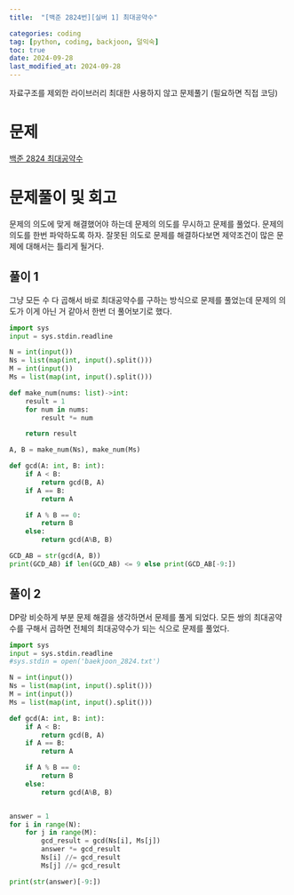 ```yaml
---
title:  "[백준 2824번][실버 1] 최대공약수" 

categories: coding
tag: [python, coding, backjoon, 덜익숙]
toc: true
date: 2024-09-28
last_modified_at: 2024-09-28
---
```


자료구조를 제외한 라이브러리 최대한 사용하지 않고 문제풀기 (필요하면 직접 코딩)

# 문제
[백준 2824 최대공약수](https://www.acmicpc.net/problem/2824)


# 문제풀이 및 회고

문제의 의도에 맞게 해결했어야 하는데 문제의 의도를 무시하고 문제를 풀었다. 문제의 의도를 한번 파악하도록 하자. 잘못된 의도로 문제를 해결하다보면 제약조건이 많은 문제에 대해서는 틀리게 될거다.


## 풀이 1

그냥 모든 수 다 곱해서 바로 최대공약수를 구하는 방식으로 문제를 풀었는데 문제의 의도가 이게 아닌 거 같아서 한번 더 풀어보기로 했다.

```python
import sys
input = sys.stdin.readline

N = int(input())
Ns = list(map(int, input().split()))
M = int(input())
Ms = list(map(int, input().split()))

def make_num(nums: list)->int:
    result = 1
    for num in nums:
        result *= num

    return result

A, B = make_num(Ns), make_num(Ms)

def gcd(A: int, B: int):
    if A < B:
        return gcd(B, A)
    if A == B:
        return A

    if A % B == 0:
        return B
    else:
        return gcd(A%B, B)

GCD_AB = str(gcd(A, B))
print(GCD_AB) if len(GCD_AB) <= 9 else print(GCD_AB[-9:])
```



## 풀이 2

DP랑 비슷하게 부분 문제 해결을 생각하면서 문제를 풀게 되었다. 모든 쌍의 최대공약수를 구해서 곱하면 전체의 최대공약수가 되는 식으로 문제를 풀었다.

```python
import sys
input = sys.stdin.readline
#sys.stdin = open('baekjoon_2824.txt')

N = int(input())
Ns = list(map(int, input().split()))
M = int(input())
Ms = list(map(int, input().split()))

def gcd(A: int, B: int):
    if A < B:
        return gcd(B, A)
    if A == B:
        return A

    if A % B == 0:
        return B
    else:
        return gcd(A%B, B)


answer = 1
for i in range(N):
    for j in range(M):
        gcd_result = gcd(Ns[i], Ms[j])
        answer *= gcd_result
        Ns[i] //= gcd_result
        Ms[j] //= gcd_result

print(str(answer)[-9:])
```